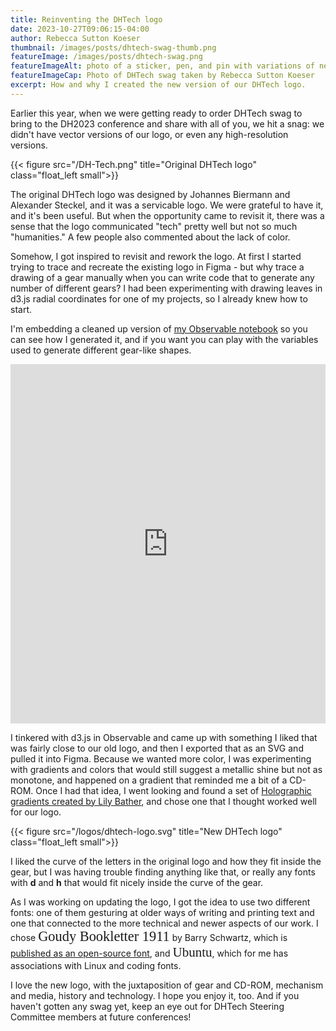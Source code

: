 ```yaml
---
title: Reinventing the DHTech logo
date: 2023-10-27T09:06:15-04:00
author: Rebecca Sutton Koeser
thumbnail: /images/posts/dhtech-swag-thumb.png
featureImage: /images/posts/dhtech-swag.png
featureImageAlt: photo of a sticker, pen, and pin with variations of new DHtech logo
featureImageCap: Photo of DHTech swag taken by Rebecca Sutton Koeser
excerpt: How and why I created the new version of our DHTech logo.
---
```



Earlier this year, when we were getting ready to order DHTech swag to bring to the DH2023 conference and share with all of you, we hit a snag: we didn't have vector versions of our logo, or even any high-resolution versions.

{{< figure src="/DH-Tech.png" title="Original DHTech logo" class="float_left small">}}

The original DHTech logo was designed by Johannes Biermann and Alexander Steckel, and it was a servicable logo. We were grateful to have it, and it's been useful. But when the opportunity came to revisit it, there was a sense that the logo communicated "tech" pretty well but not so much "humanities." A few people also commented about the lack of color.

Somehow, I got inspired to revisit and rework the logo.  At first I started trying to trace and recreate the existing logo in Figma - but why trace a drawing of a gear manually when you can write code that to generate any number of different gears?  I had been experimenting with drawing leaves in d3.js radial coordinates for one of my projects, so I already knew how to start.

I'm embedding a cleaned up version of [my Observable notebook](https://observablehq.com/@rlskoeser/d3-gears-for-dhtech) so you can see how I generated it, and if you want you can play with the variables used to generate different gear-like shapes.

<iframe width="100%" height="575" frameborder="0" style="background-color: white;max-height: 75vh"
  src="https://observablehq.com/embed/66f0eb49ce488619@239?cell=*"></iframe>

<!-- 
NOTE: could embed with js, but the styles don't look as good as embedding with iframe
<div id="observablehq-a717a039"></div>
<p>Credit: <a href="https://observablehq.com/d/66f0eb49ce488619@239">d3 gears for DHTech by Rebecca Sutton Koeser</a></p>

<link rel="stylesheet" href="https://cdn.jsdelivr.net/npm/@observablehq/inspector@5/dist/inspector.css">
<script type="module">
import {Runtime, Inspector} from "https://cdn.jsdelivr.net/npm/@observablehq/runtime@5/dist/runtime.js";
import define from "https://api.observablehq.com/d/66f0eb49ce488619@239.js?v=4";
new Runtime().module(define, Inspector.into("#observablehq-a717a039"));
</script> -->

I tinkered with d3.js in Observable and came up with something I liked that was fairly close to our old logo, and then I exported that as an SVG and pulled it into Figma. Because we wanted more color, I was experimenting with gradients and colors that would still suggest a metallic shine but not as monotone, and happened on a gradient that reminded me a bit of a CD-ROM. Once I had that idea, I went looking and found a set of [Holographic gradients created by Lily Bather](https://www.figma.com/community/file/1142489146060802380), and chose one that I thought worked well for our logo.

{{< figure src="/logos/dhtech-logo.svg" title="New DHTech logo" class="float_left small">}}

I liked the curve of the letters in the original logo and how they fit inside the gear, but I was having trouble finding anything like that, or really any fonts with **d** and **h** that would fit nicely inside the curve of the gear. 

As I was working on updating the logo, I got the idea to use two different fonts: one of them gesturing at older ways of writing and printing text and one that connected to the more technical and newer aspects of our work. I chose <span style="font-family:'Goudy Bookletter 1911';font-size:160%">Goudy Bookletter 1911</span> by Barry Schwartz, which is [published as an open-source font](https://www.theleagueofmoveabletype.com/goudy-bookletter-1911), and <span style="font-family:Ubuntu;font-size:150%">Ubuntu</span>, which for me has associations with Linux and coding fonts.

I love the new logo, with the juxtaposition of gear and CD-ROM, mechanism and media, history and technology. I hope you enjoy it, too. And if you haven't gotten any swag yet, keep an eye out for DHTech Steering Committee members at future conferences!



